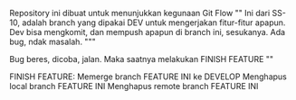 Repository ini dibuat untuk menunjukkan kegunaan Git Flow
""
Ini dari SS-10, adalah branch yang dipakai DEV untuk mengerjakan fitur-fitur apapun.
Dev bisa mengkomit, dan mempush apapun di branch ini, sesukanya.
Ada bug, ndak masalah.
"""

Bug beres, dicoba, jalan. Maka saatnya melakukan FINISH FEATURE
""

FINISH FEATURE:
Memerge branch FEATURE INI ke DEVELOP
Menghapus local branch FEATURE INI
Menghapus remote branch FEATURE INI